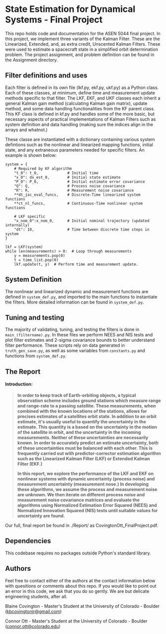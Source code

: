 # State Estimation for Dynamical Systems - Final Project

This repo holds code and documentation for the ASEN 5044 final project. In this project, 
we implement three variants of the Kalman Filter. These are the Linearized, Extended, and, as extra credit, 
Unscented Kalman Filters. These were used to estimate a spacecraft state in a simplified orbit determination 
problem. The project assignment, and problem definition can be found in the Assignment directory. 

## Filter definitions and uses 
Each filter is defined in its own file (lkf.py, ekf.py, ukf.py) as a Python class. Each of these classes, at minimum,
define time and measurement update methods specific to that filter. The LKF, EKF, and UKF classes each
inherit a general Kalman gain method (calculating Kalman gain matrix), update method, and some 
data handling functionalities from the KF parent class. This KF class is defined in kf.py and handles
some of the more basic, but necessary aspects of practical implementations of Kalman Filters such as 
system definition and data handling (making sure the indices align in the arrays and whatnot.) 

These classe are instantiated with a dictionary containing various system defintions such as the nonlinear and 
linearized mapping functions, initial state, and any extraneous parameters needed for specific filters. An example
is shown below: 

	system = {
	    # Required by KF algorithm
	    "t_0": t_0, 			# Initial time
	    "x_0": dx_est_0,		# Initial state estimate
	    "P_0": P_0,				# Initial estimate error covariance
	    "Q": Q, 				# Process noise covariance
	    "R": R,		 			# Measurement noise covariance
	    **dt_jac_eval_funcs,	# Discrete-Time linearized system functions 
	    **ct_nl_funcs,			# Continuous-Time nonlinear system functions

	    # LKF specific
	    "x_nom_0":x_nom_0,		# Initial nominal trajectory (updated internally)
	    "dt": 10,				# Time between discrete time steps in system 
	}

	lkf = LKF(system)
	while len(measurements) > 0:  # Loop through measurements 
	    y = measurements.pop(0)
	    t = time_list.pop(0)
	    lkf.update(t, y)  # Perform time and measurement update. 
 
## System Definition
The nonlinear and linearized dynamic and measurement functions are defined in ```system_def.py```, and imported to the main functions
to instantiate the filters. More detailed information can be found in ```system_def.py```.

## Tuning and testing
The majority of validating, tuning, and testing the filters is done in ```main_(filtername).py```. In these files we perform NEES and NIS tests and plot filter estimates and 2-sigma covariance bounds to better understand filter performance. These scripts rely on data generated in 
```truth_gen_save.py```, as well as some variables from ```constants.py``` and functions from ```system_def.py```.

## The Report
#### Introduction: 
>**In order to keep track of Earth-orbiting objects, a typical observation scheme includes ground stations which measure range and range-rate to a passing satellite. 
These measurements, when combined with the known locations of the stations, allows for precises estimates of a satellites orbit state. 
In addition to an orbit estimate, it's usually useful to quantify the uncertainty in the estimate. 
This quantity is a based on the uncertainty in the motion of the satellite in orbit, and the uncertainty in the incoming measurements. 
Neither of these uncertainties are necessarily known.
In order to accurately predict an estimate uncertainty, both of these uncertainties must be balanced with each other. 
This is frequently carried out with predictor-corrector estimation algorithm such as the Linearized Kalman Filter (LKF) or Extended Kalman Filter (EKF.)**
>
>**In this report, we explore the performance of the LKF and EKF on nonlinear systems with dynamic uncertainty (process noise) and measurement uncertainty (measurement nose.) 
In developing these algorithms, we assume the process and measurement noise are unknown.
We then iterate on different process noise and measurement noise covariance matrices and evaluate the algorithms using Normalized Estimation Error Squared (NEES) and Normalized Innovation Squared (NIS) tests until suitable values for uncertainty are found.**


Our full, final report be found in ./Report/ as CovingtonOtt_FinalProject.pdf.  


## Dependencies
This codebase requires no packages outside Python's standard library. 


## Authors
Feel free to contact either of the authors at the contact information below with quesitions
or comments about this repo. 
If you would like to point out an error in this code, we ask that you do so gently. We are but 
delicate engineering students, after all.  

Blaine Covington - Master's Student at the University of Colorado - Boulder 	
(kbcovingtonjr@gmail.com)

Connor Ott - Master's Student at the University of Colorado - Boulder
(connor.ott@colorado.edu)



